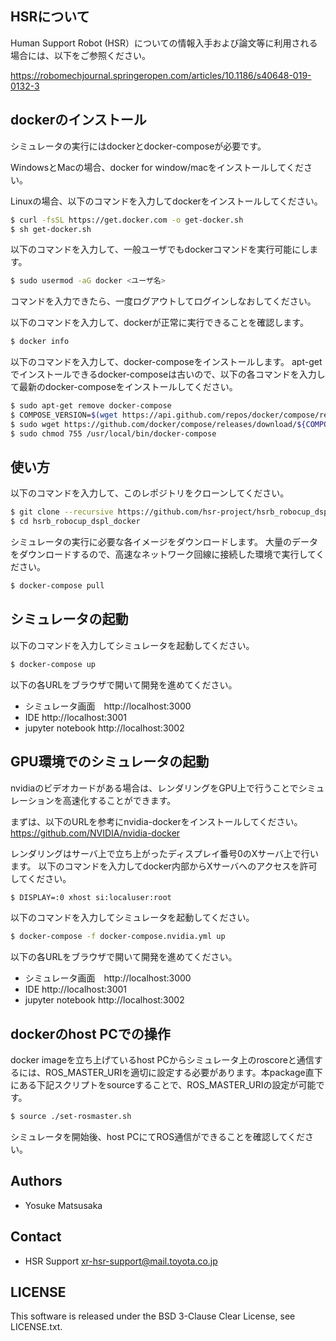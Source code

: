 HSRについて
-------------------

Human Support Robot (HSR）についての情報入手および論文等に利用される場合には、以下をご参照ください。

https://robomechjournal.springeropen.com/articles/10.1186/s40648-019-0132-3

dockerのインストール
-------------------

シミュレータの実行にはdockerとdocker-composeが必要です。

WindowsとMacの場合、docker for window/macをインストールしてください。

Linuxの場合、以下のコマンドを入力してdockerをインストールしてください。

```sh
$ curl -fsSL https://get.docker.com -o get-docker.sh
$ sh get-docker.sh
```

以下のコマンドを入力して、一般ユーザでもdockerコマンドを実行可能にします。

```sh
$ sudo usermod -aG docker <ユーザ名>
```

コマンドを入力できたら、一度ログアウトしてログインしなおしてください。

以下のコマンドを入力して、dockerが正常に実行できることを確認します。

```sh
$ docker info
```

以下のコマンドを入力して、docker-composeをインストールします。
apt-getでインストールできるdocker-composeは古いので、以下の各コマンドを入力して最新のdocker-composeをインストールしてください。

```sh
$ sudo apt-get remove docker-compose
$ COMPOSE_VERSION=$(wget https://api.github.com/repos/docker/compose/releases/latest -O - | grep 'tag_name' | cut -d\" -f4)
$ sudo wget https://github.com/docker/compose/releases/download/${COMPOSE_VERSION}/docker-compose-`uname -s`-`uname -m` -O /usr/local/bin/docker-compose
$ sudo chmod 755 /usr/local/bin/docker-compose
```

使い方
-----

以下のコマンドを入力して、このレポジトリをクローンしてください。

```sh
$ git clone --recursive https://github.com/hsr-project/hsrb_robocup_dspl_docker.git
$ cd hsrb_robocup_dspl_docker
```

シミュレータの実行に必要な各イメージをダウンロードします。
大量のデータをダウンロードするので、高速なネットワーク回線に接続した環境で実行してください。

```sh
$ docker-compose pull
```

シミュレータの起動
---------------

以下のコマンドを入力してシミュレータを起動してください。

```sh
$ docker-compose up
```

以下の各URLをブラウザで開いて開発を進めてください。

- シミュレータ画面　http://localhost:3000
- IDE http://localhost:3001
- jupyter notebook http://localhost:3002

GPU環境でのシミュレータの起動
-------------------------

nvidiaのビデオカードがある場合は、レンダリングをGPU上で行うことでシミュレーションを高速化することができます。

まずは、以下のURLを参考にnvidia-dockerをインストールしてください。
https://github.com/NVIDIA/nvidia-docker

レンダリングはサーバ上で立ち上がったディスプレイ番号0のXサーバ上で行います。
以下のコマンドを入力してdocker内部からXサーバへのアクセスを許可してください。
```sh
$ DISPLAY=:0 xhost si:localuser:root
```

以下のコマンドを入力してシミュレータを起動してください。

```sh
$ docker-compose -f docker-compose.nvidia.yml up
```

以下の各URLをブラウザで開いて開発を進めてください。

- シミュレータ画面　http://localhost:3000
- IDE http://localhost:3001
- jupyter notebook http://localhost:3002

dockerのhost PCでの操作
---------------

docker imageを立ち上げているhost PCからシミュレータ上のroscoreと通信するには、ROS_MASTER_URIを適切に設定する必要があります。本package直下にある下記スクリプトをsourceすることで、ROS_MASTER_URIの設定が可能です。
```sh
$ source ./set-rosmaster.sh
```
シミュレータを開始後、host PCにてROS通信ができることを確認してください。

Authors
---------------
 * Yosuke Matsusaka

Contact
---------------
 * HSR Support <xr-hsr-support@mail.toyota.co.jp>

LICENSE
---------------
This software is released under the BSD 3-Clause Clear License, see LICENSE.txt.
